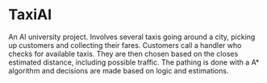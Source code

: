 # TaxiAI

An AI university project. Involves several taxis going around a city, picking up customers and collecting their fares. Customers call a handler who checks for available taxis. They are then chosen based on the closes estimated distance, including possible traffic.
The pathing is done with a A* algorithm and decisions are made based on logic and estimations. 
